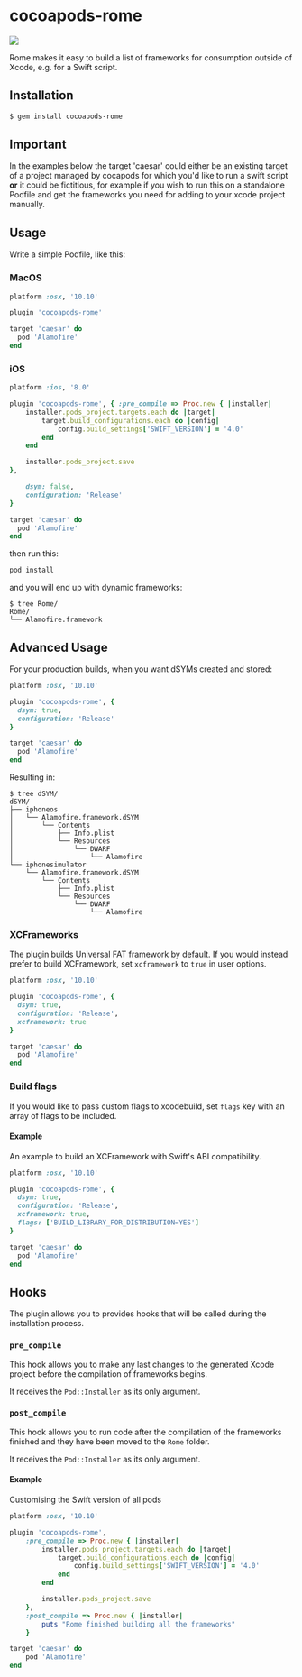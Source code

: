 # cocoapods-rome

![](yolo.jpg)

Rome makes it easy to build a list of frameworks for consumption outside of
Xcode, e.g. for a Swift script.

## Installation

```bash
$ gem install cocoapods-rome
```

## Important

In the examples below the target 'caesar' could either be an existing target of a project managed by cocapods for which you'd like to run a swift script **or** it could be fictitious, for example if you wish to run this on a standalone Podfile and get the frameworks you need for adding to your xcode project manually.

## Usage 

Write a simple Podfile, like this:

### MacOS

```ruby
platform :osx, '10.10'

plugin 'cocoapods-rome'

target 'caesar' do
  pod 'Alamofire'
end
```

### iOS 

```ruby
platform :ios, '8.0'

plugin 'cocoapods-rome', { :pre_compile => Proc.new { |installer|
    installer.pods_project.targets.each do |target|
        target.build_configurations.each do |config|
            config.build_settings['SWIFT_VERSION'] = '4.0'
        end
    end

    installer.pods_project.save
},

    dsym: false,
    configuration: 'Release'
}

target 'caesar' do
  pod 'Alamofire'
end
```

then run this:

```bash
pod install
```

and you will end up with dynamic frameworks:

```
$ tree Rome/
Rome/
└── Alamofire.framework
```

## Advanced Usage


For your production builds, when you want dSYMs created and stored:

```ruby
platform :osx, '10.10'

plugin 'cocoapods-rome', {
  dsym: true,
  configuration: 'Release'
}

target 'caesar' do
  pod 'Alamofire'
end
```

Resulting in:

```
$ tree dSYM/
dSYM/
├── iphoneos
│   └── Alamofire.framework.dSYM
│       └── Contents
│           ├── Info.plist
│           └── Resources
│               └── DWARF
│                   └── Alamofire
└── iphonesimulator
    └── Alamofire.framework.dSYM
        └── Contents
            ├── Info.plist
            └── Resources
                └── DWARF
                    └── Alamofire
```

### XCFrameworks

The plugin builds Universal FAT framework by default. If you would instead prefer to build XCFramework, set `xcframework` to `true` in user options.

```ruby
platform :osx, '10.10'

plugin 'cocoapods-rome', {
  dsym: true,
  configuration: 'Release',
  xcframework: true
}

target 'caesar' do
  pod 'Alamofire'
end

```
### Build flags

If you would like to pass custom flags to xcodebuild, set `flags` key with an array of flags to be included.

#### Example
An example to build an XCFramework with Swift's ABI compatibility.

```ruby
platform :osx, '10.10'

plugin 'cocoapods-rome', {
  dsym: true,
  configuration: 'Release',
  xcframework: true,
  flags: ['BUILD_LIBRARY_FOR_DISTRIBUTION=YES']
}

target 'caesar' do
  pod 'Alamofire'
end

```

## Hooks

The plugin allows you to provides hooks that will be called during the installation process.

### `pre_compile`

This hook allows you to make any last changes to the generated Xcode project before the compilation of frameworks begins.

It receives the `Pod::Installer` as its only argument.

### `post_compile`

This hook allows you to run code after the compilation of the frameworks finished and they have been moved to the `Rome` folder.

It receives the `Pod::Installer` as its only argument.

#### Example

Customising the Swift version of all pods

```ruby
platform :osx, '10.10'

plugin 'cocoapods-rome', 
    :pre_compile => Proc.new { |installer|
        installer.pods_project.targets.each do |target|
            target.build_configurations.each do |config|
                config.build_settings['SWIFT_VERSION'] = '4.0'
            end
        end

        installer.pods_project.save
    },
    :post_compile => Proc.new { |installer|
        puts "Rome finished building all the frameworks"
    }

target 'caesar' do
    pod 'Alamofire'
end
```
